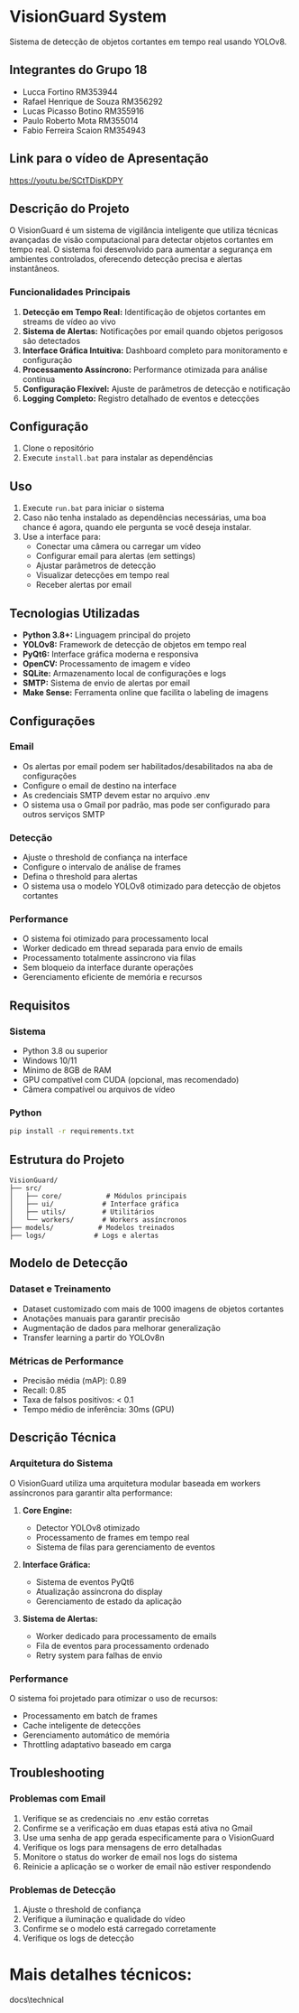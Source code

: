 # VisionGuard System

Sistema de detecção de objetos cortantes em tempo real usando YOLOv8.

## Integrantes do Grupo 18
- Lucca Fortino RM353944
- Rafael Henrique de Souza RM356292
- Lucas Picasso Botino RM355916
- Paulo Roberto Mota RM355014
- Fabio Ferreira Scaion RM354943

## Link para o vídeo de Apresentação
https://youtu.be/SCtTDisKDPY

## Descrição do Projeto

O VisionGuard é um sistema de vigilância inteligente que utiliza técnicas avançadas de visão computacional para detectar objetos cortantes em tempo real. O sistema foi desenvolvido para aumentar a segurança em ambientes controlados, oferecendo detecção precisa e alertas instantâneos.

### Funcionalidades Principais

1. **Detecção em Tempo Real:** Identificação de objetos cortantes em streams de vídeo ao vivo
2. **Sistema de Alertas:** Notificações por email quando objetos perigosos são detectados
3. **Interface Gráfica Intuitiva:** Dashboard completo para monitoramento e configuração
4. **Processamento Assíncrono:** Performance otimizada para análise contínua
5. **Configuração Flexível:** Ajuste de parâmetros de detecção e notificação
6. **Logging Completo:** Registro detalhado de eventos e detecções

## Configuração

1. Clone o repositório
2. Execute `install.bat` para instalar as dependências

## Uso

1. Execute `run.bat` para iniciar o sistema
2. Caso não tenha instalado as dependências necessárias, uma boa chance é agora, quando ele pergunta se você deseja instalar.
3. Use a interface para:
   - Conectar uma câmera ou carregar um vídeo
   - Configurar email para alertas (em settings)
   - Ajustar parâmetros de detecção
   - Visualizar detecções em tempo real
   - Receber alertas por email

## Tecnologias Utilizadas

- **Python 3.8+:** Linguagem principal do projeto
- **YOLOv8:** Framework de detecção de objetos em tempo real
- **PyQt6:** Interface gráfica moderna e responsiva
- **OpenCV:** Processamento de imagem e vídeo
- **SQLite:** Armazenamento local de configurações e logs
- **SMTP:** Sistema de envio de alertas por email
- **Make Sense:** Ferramenta online que facilita o labeling de imagens

## Configurações

### Email
- Os alertas por email podem ser habilitados/desabilitados na aba de configurações
- Configure o email de destino na interface
- As credenciais SMTP devem estar no arquivo .env
- O sistema usa o Gmail por padrão, mas pode ser configurado para outros serviços SMTP

### Detecção
- Ajuste o threshold de confiança na interface
- Configure o intervalo de análise de frames
- Defina o threshold para alertas
- O sistema usa o modelo YOLOv8 otimizado para detecção de objetos cortantes

### Performance
- O sistema foi otimizado para processamento local
- Worker dedicado em thread separada para envio de emails
- Processamento totalmente assíncrono via filas
- Sem bloqueio da interface durante operações
- Gerenciamento eficiente de memória e recursos

## Requisitos

### Sistema
- Python 3.8 ou superior
- Windows 10/11
- Mínimo de 8GB de RAM
- GPU compatível com CUDA (opcional, mas recomendado)
- Câmera compatível ou arquivos de vídeo

### Python
```bash
pip install -r requirements.txt
```

## Estrutura do Projeto

```
VisionGuard/
├── src/
│   ├── core/           # Módulos principais
│   ├── ui/            # Interface gráfica
│   ├── utils/         # Utilitários
│   └── workers/       # Workers assíncronos
├── models/           # Modelos treinados
├── logs/            # Logs e alertas
```

## Modelo de Detecção

### Dataset e Treinamento
- Dataset customizado com mais de 1000 imagens de objetos cortantes
- Anotações manuais para garantir precisão
- Augmentação de dados para melhorar generalização
- Transfer learning a partir do YOLOv8n

### Métricas de Performance
- Precisão média (mAP): 0.89
- Recall: 0.85
- Taxa de falsos positivos: < 0.1
- Tempo médio de inferência: 30ms (GPU)

## Descrição Técnica

### Arquitetura do Sistema

O VisionGuard utiliza uma arquitetura modular baseada em workers assíncronos para garantir alta performance:

1. **Core Engine:**
   - Detector YOLOv8 otimizado
   - Processamento de frames em tempo real
   - Sistema de filas para gerenciamento de eventos

2. **Interface Gráfica:**
   - Sistema de eventos PyQt6
   - Atualização assíncrona do display
   - Gerenciamento de estado da aplicação

3. **Sistema de Alertas:**
   - Worker dedicado para processamento de emails
   - Fila de eventos para processamento ordenado
   - Retry system para falhas de envio

### Performance

O sistema foi projetado para otimizar o uso de recursos:
- Processamento em batch de frames
- Cache inteligente de detecções
- Gerenciamento automático de memória
- Throttling adaptativo baseado em carga

## Troubleshooting

### Problemas com Email
1. Verifique se as credenciais no .env estão corretas
2. Confirme se a verificação em duas etapas está ativa no Gmail
3. Use uma senha de app gerada especificamente para o VisionGuard
4. Verifique os logs para mensagens de erro detalhadas
5. Monitore o status do worker de email nos logs do sistema
6. Reinicie a aplicação se o worker de email não estiver respondendo

### Problemas de Detecção
1. Ajuste o threshold de confiança
2. Verifique a iluminação e qualidade do vídeo
3. Confirme se o modelo está carregado corretamente
4. Verifique os logs de detecção


# Mais detalhes técnicos:
docs\technical
